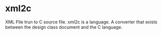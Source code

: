 # xml2c


XML FIle trun to C source file.
xml2c is a language. A converter that exists between the design class document and the C language. 
